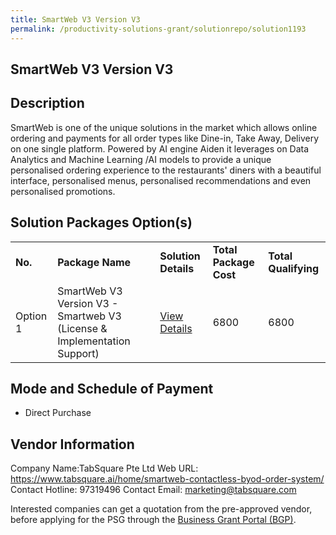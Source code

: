```yaml
---
title: SmartWeb V3 Version V3
permalink: /productivity-solutions-grant/solutionrepo/solution1193
---
```


## SmartWeb V3 Version V3

## Description

SmartWeb is one of the unique solutions in the market which allows online ordering and payments for all order types like Dine-in, Take Away, Delivery on one single platform. Powered by AI engine Aiden it leverages on Data Analytics and Machine Learning /AI models to provide a unique personalised ordering experience to the restaurants' diners with a beautiful interface, personalised menus, personalised recommendations and even personalised promotions.

## Solution Packages Option(s)

<table>
<tr>
<td><b>No.</b></td>
<td><b>Package Name</b></td>
<td><b>Solution Details</b></td>
<td><b>Total Package Cost</b></td>
<td><b>Total Qualifying</b></td>
</tr>
<tr>
<td>Option 1</td>
<td>SmartWeb V3 Version V3 - Smartweb V3 (License & Implementation Support)</td>
<td><a href='https://www.gobusiness.gov.sg/images/psg/Desensitised_Tabsquare_20200515_Annex_3_Part_2.pdf'>View Details</a></td>
<td>6800</td>
<td>6800</td>
</tr>
</table>

## Mode and Schedule of Payment

 - Direct Purchase

## Vendor Information

 Company Name:TabSquare Pte Ltd 
Web URL: https://www.tabsquare.ai/home/smartweb-contactless-byod-order-system/ 
Contact Hotline: 97319496 
Contact Email: marketing@tabsquare.com 


Interested companies can get a quotation from the pre-approved vendor, before applying for the PSG through the <a href='https://www.businessgrants.gov.sg/'>Business Grant Portal (BGP)</a>.
<script src="/jquery/resize-tables.js"></script>
